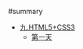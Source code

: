 #summary
* [九.HTML5+CSS3](chapter9_HTML5+CSS3.md)
	* [第一天](chapter9_HTML5+CSS3/HTML5+CSS3_day01.md)
